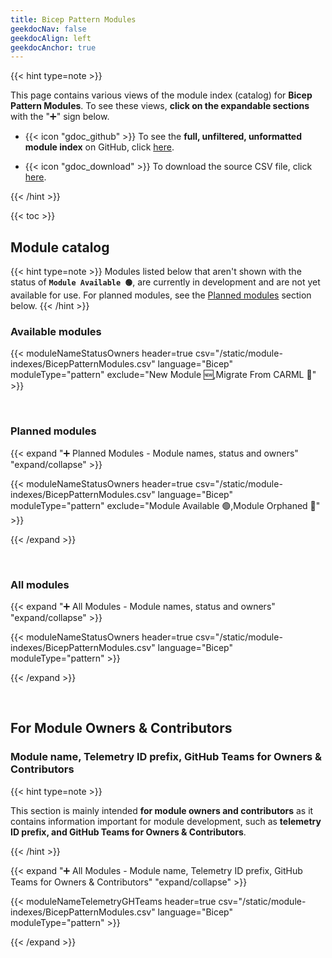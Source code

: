 ```yaml
---
title: Bicep Pattern Modules
geekdocNav: false
geekdocAlign: left
geekdocAnchor: true
---
```


<!-- {{< hint type=tip >}}

**Use the breadcrumb menu** above to navigate back to the main page!

{{< /hint >}} -->

{{< hint type=note >}}

This page contains various views of the module index (catalog) for **Bicep Pattern Modules**. To see these views, **click on the expandable sections** with the "➕" sign below.

- {{< icon "gdoc_github" >}} To see the **full, unfiltered, unformatted module index** on GitHub, click [here](https://github.com/Azure/Azure-Verified-Modules/blob/main/docs/static/module-indexes/BicepPatternModules.csv).

- {{< icon "gdoc_download" >}} To download the source CSV file, click [here](/Azure-Verified-Modules/module-indexes/BicepPatternModules.csv).

{{< /hint >}}

{{< toc >}}

## Module catalog

{{< hint type=note >}}
Modules listed below that aren't shown with the status of **`Module Available 🟢`**, are currently in development and are not yet available for use. For planned modules, see the [Planned modules](#planned-modules) section below.
{{< /hint >}}

### Available modules

{{< moduleNameStatusOwners header=true csv="/static/module-indexes/BicepPatternModules.csv" language="Bicep" moduleType="pattern" exclude="New Module :new:,Migrate From CARML :rocket:" >}}

<br>

### Planned modules

{{< expand "➕ Planned Modules - Module names, status and owners" "expand/collapse" >}}

{{< moduleNameStatusOwners header=true csv="/static/module-indexes/BicepPatternModules.csv" language="Bicep" moduleType="pattern" exclude="Module Available :green_circle:,Module Orphaned :eyes:" >}}

{{< /expand >}}

<br>

### All modules

{{< expand "➕ All Modules - Module names, status and owners" "expand/collapse" >}}

{{< moduleNameStatusOwners header=true csv="/static/module-indexes/BicepPatternModules.csv" language="Bicep" moduleType="pattern" >}}

{{< /expand >}}

<br>

## For Module Owners & Contributors

### Module name, Telemetry ID prefix, GitHub Teams for Owners & Contributors

{{< hint type=note >}}

This section is mainly intended **for module owners and contributors** as it contains information important for module development, such as **telemetry ID prefix, and GitHub Teams for Owners & Contributors**.

{{< /hint >}}

{{< expand "➕ All Modules - Module name, Telemetry ID prefix, GitHub Teams for Owners & Contributors" "expand/collapse" >}}

{{< moduleNameTelemetryGHTeams header=true csv="/static/module-indexes/BicepPatternModules.csv" language="Bicep" moduleType="pattern" >}}

{{< /expand >}}
